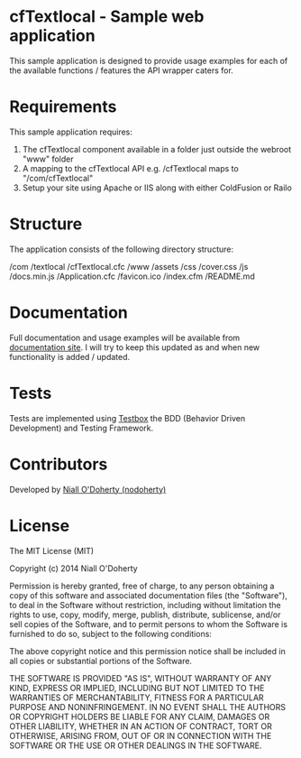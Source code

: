 cfTextlocal - Sample web application
====================================

This sample application is designed to provide usage examples for each of the available 
functions / features the API wrapper caters for.

Requirements
============
This sample application requires:
1. The cfTextlocal component available in a folder just outside the webroot "www" folder
2. A mapping to the cfTextlocal API e.g. /cfTextlocal maps to "/com/cfTextlocal"
3. Setup your site using Apache or IIS along with either ColdFusion or Railo

Structure
=========
The application consists of the following directory structure:

/com
    /textlocal
        /cfTextlocal.cfc
/www
    /assets
        /css
            /cover.css
        /js
            /docs.min.js
    /Application.cfc
    /favicon.ico
    /index.cfm
    /README.md
    
Documentation
=============
Full documentation and usage examples will be available from [documentation site](http://nodoherty.github.io/cftextlocal/).  I will try to keep this updated as and when new functionality is added / updated.

Tests
=====
Tests are implemented using [Testbox](http://wiki.coldbox.org/wiki/TestBox.cfm) the BDD (Behavior Driven Development) and Testing Framework.

Contributors
============
Developed by [Niall O'Doherty (nodoherty)](https://github.com/nodoherty)

License
=======

The MIT License (MIT)

Copyright (c) 2014 Niall O'Doherty

Permission is hereby granted, free of charge, to any person obtaining a copy
of this software and associated documentation files (the "Software"), to deal
in the Software without restriction, including without limitation the rights
to use, copy, modify, merge, publish, distribute, sublicense, and/or sell
copies of the Software, and to permit persons to whom the Software is
furnished to do so, subject to the following conditions:

The above copyright notice and this permission notice shall be included in all
copies or substantial portions of the Software.

THE SOFTWARE IS PROVIDED "AS IS", WITHOUT WARRANTY OF ANY KIND, EXPRESS OR
IMPLIED, INCLUDING BUT NOT LIMITED TO THE WARRANTIES OF MERCHANTABILITY,
FITNESS FOR A PARTICULAR PURPOSE AND NONINFRINGEMENT. IN NO EVENT SHALL THE
AUTHORS OR COPYRIGHT HOLDERS BE LIABLE FOR ANY CLAIM, DAMAGES OR OTHER
LIABILITY, WHETHER IN AN ACTION OF CONTRACT, TORT OR OTHERWISE, ARISING FROM,
OUT OF OR IN CONNECTION WITH THE SOFTWARE OR THE USE OR OTHER DEALINGS IN THE
SOFTWARE.



